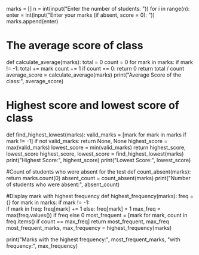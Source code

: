 marks = []
n = int(input("Enter the number of students: "))
for i in range(n):
    enter = int(input("Enter your marks (if absent, score = 0): "))
    marks.append(enter)
# The average score of class  
def calculate_average(marks):
    total = 0
    count = 0
    for mark in marks:
        if mark != -1:
            total += mark
            count += 1
    if count == 0:
        return 0
    return total / count
average_score = calculate_average(marks)
print("Average Score of the class:", average_score)
 
# Highest score and lowest score of class  
def find_highest_lowest(marks):
    valid_marks = [mark for mark in marks if mark != -1]
    if not valid_marks:
        return None, None
    highest_score = max(valid_marks)
    lowest_score = min(valid_marks)
    return highest_score, lowest_score
highest_score, lowest_score = find_highest_lowest(marks)
print("Highest Score:", highest_score)
print("Lowest Score:", lowest_score)
 
#Count of students who were absent for the test 
def count_absent(marks):
    return marks.count(0) 
absent_count = count_absent(marks)
print("Number of students who were absent:", absent_count)
 
#Display mark with highest frequency
def highest_frequency(marks):
    freq = {}
    for mark in marks:
        if mark != -1:  
            if mark in freq:
                freq[mark] += 1
            else:
                freq[mark] = 1
    max_freq = max(freq.values()) if freq else 0
    most_frequent = [mark for mark, count in freq.items() if count == max_freq]
    return most_frequent, max_freq
most_frequent_marks, max_frequency = highest_frequency(marks)
 
print("Marks with the highest frequency:", most_frequent_marks, "with frequency:", max_frequency)
